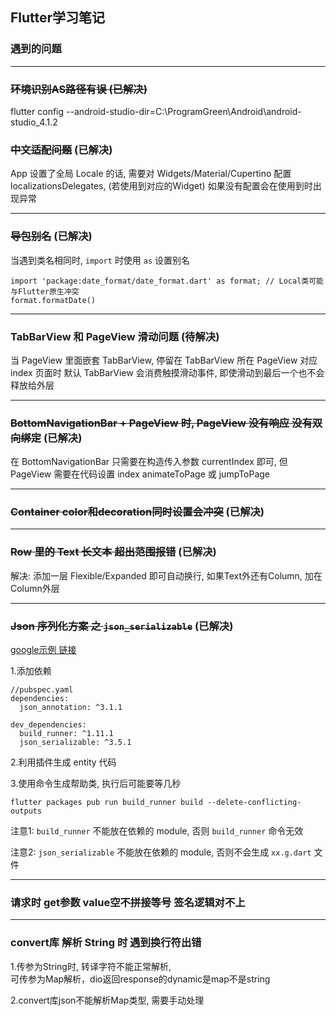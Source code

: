 ## Flutter学习笔记

### 遇到的问题

---

### ~~环境识别AS路径有误 (已解决)~~
flutter config --android-studio-dir=C:\ProgramGreen\Android\android-studio_4.1.2

### ~~中文适配问题~~ (已解决)

App 设置了全局 Locale 的话, 
需要对 Widgets/Material/Cupertino 配置 localizationsDelegates, (若使用到对应的Widget)
如果没有配置会在使用到时出现异常

---

### ~~导包别名~~ (已解决)

当遇到类名相同时, `import` 时使用 `as` 设置别名
```
import 'package:date_format/date_format.dart' as format; // Local类可能与Flutter原生冲突
format.formatDate()
```

---

### TabBarView 和 PageView 滑动问题 (待解决)

当 PageView 里面嵌套 TabBarView, 停留在 TabBarView 所在 PageView 对应 index 页面时
默认 TabBarView 会消费触摸滑动事件, 即使滑动到最后一个也不会释放给外层

---

### ~~BottomNavigationBar + PageView 时, PageView 没有响应 没有双向绑定~~ (已解决)

在 BottomNavigationBar 只需要在构造传入参数 currentIndex 即可, 
但 PageView 需要在代码设置 index
animateToPage 或 jumpToPage

---

### ~~Container color和decoration同时设置会冲突~~ (已解决)

---

### ~~Row 里的 Text 长文本 超出范围报错~~ (已解决)

解决: 添加一层 Flexible/Expanded 即可自动换行, 如果Text外还有Column, 加在Column外层

---

### ~~Json 序列化方案 之 `json_serializable`~~ (已解决)

[google示例 链接](https://github.com/google/json_serializable.dart/tree/master/example)

1.添加依赖
```
//pubspec.yaml
dependencies:
  json_annotation: ^3.1.1

dev_dependencies:
  build_runner: ^1.11.1
  json_serializable: ^3.5.1
```

2.利用插件生成 entity 代码

3.使用命令生成帮助类, 执行后可能要等几秒
```
flutter packages pub run build_runner build --delete-conflicting-outputs
```

注意1: `build_runner` 不能放在依赖的 module, 否则 `build_runner` 命令无效

注意2: `json_serializable` 不能放在依赖的 module, 否则不会生成 `xx.g.dart` 文件

---

### 请求时 get参数 value空不拼接等号 签名逻辑对不上

---

### convert库 解析 String 时 遇到换行符出错

1.传参为String时, 转译字符不能正常解析,  
可传参为Map解析，dio返回response的dynamic是map不是string

2.convert库json不能解析Map类型, 需要手动处理

